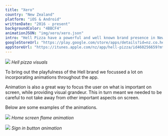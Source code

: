 ```yaml
---
title: "Xero"
country: "New Zealand"
platform: "iOS & Android"
writtenDate: "2016 - present"
backgroundColor: "4BBCF4"
animationJSON: "img/xero/xero.json"
intro: "Hell Pizza have a powerful and well known brand presence in New Zealand. As UX lead, my task was to create a beautiful mobile solution for their online ordering system."
googleStoreUrl: "https://play.google.com/store/apps/details?id=nz.co.hellpizza.order"
appStoreUrl: "https://itunes.apple.com/nz/app/hell-pizza/id460256659?mt=8"
---
```


![](/img/hell1.jpg)
*Hell pizza visuals*

To bring out the playfulness of the Hell brand we focussed a lot on incorporating animations throughout the app. 

Animation is also a great way to focus the user on what is important on screen, while providing visual grandeur. This in turn meant we needed to be careful to not take away from other important aspects on screen.

Below are some examples of the animations. 

![](/img/hell2.gif)
*Home screen flame animation*

![](/img/hell3.gif)
*Sign in button animation*